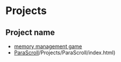# Projects

## Project name 

- [memory management game](https://r-kaveri24.github.io/Projects/memory%20management%20game/index.html)
- [ParaScroll](https://r-kaveri24.github.io)/Projects/ParaScroll/index.html)
